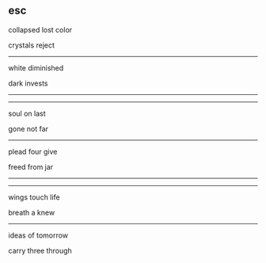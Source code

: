 ## esc

collapsed lost color

crystals reject

---

white diminished

dark invests

---
---

soul on last

gone not far

---

plead four give

freed from jar

---
---

wings touch life

breath a knew

---

ideas of tomorrow

carry three through
